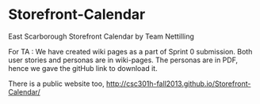 Storefront-Calendar
===================


East Scarborough Storefront Calendar by Team Nettilling


For TA : 
We have created wiki pages as a part of Sprint 0 submission. Both user stories and personas are in wiki-pages.
The personas are in PDF, hence we gave the gitHub link to download it. 

There is a public website too, http://csc301h-fall2013.github.io/Storefront-Calendar/
